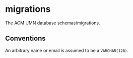 # migrations

The ACM UMN database schemas/migrations.

## Conventions

An arbitrary name or email is assumed to be a `VARCHAR(128)`.
